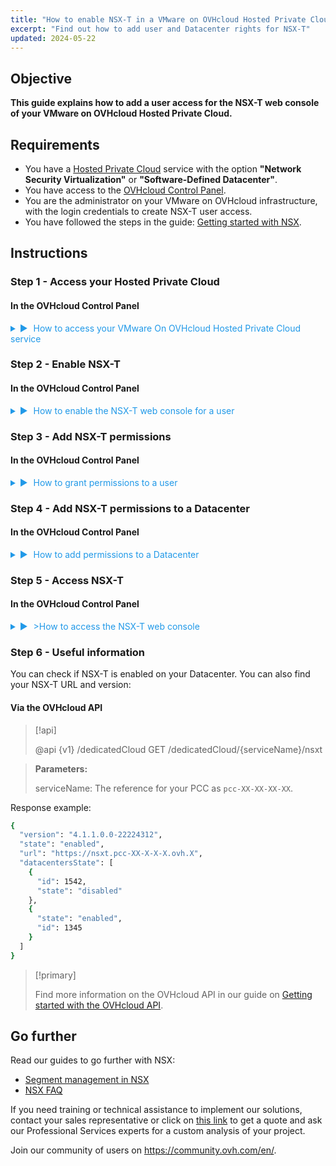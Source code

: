 ```yaml
---
title: "How to enable NSX-T in a VMware on OVHcloud Hosted Private Cloud"
excerpt: "Find out how to add user and Datacenter rights for NSX-T"
updated: 2024-05-22
---
```


<style>
details>summary {
	color:rgb(33, 153, 232) !important;
	cursor: pointer;
}
details>summary::before {
	content:'\25B6';
	padding-right:1ch;
}
details[open]>summary::before {
	content:'\25BC';
}
</style>


## Objective

**This guide explains how to add a user access for the NSX-T web console of your VMware on OVHcloud Hosted Private Cloud.**

## Requirements

- You have a [Hosted Private Cloud](https://www.ovhcloud.com/en/hosted-private-cloud/vmware/) service with the option **"Network Security Virtualization"** or **"Software-Defined Datacenter"**.
- You have access to the [OVHcloud Control Panel](/links/manager).
- You are the administrator on your VMware on OVHcloud infrastructure, with the login credentials to create NSX-T user access.
- You have followed the steps in the guide: [Getting started with NSX](/pages/hosted_private_cloud/hosted_private_cloud_powered_by_vmware/nsx-01-first-steps).


## Instructions

### Step 1 - Access your Hosted Private Cloud

#### In the OVHcloud Control Panel

<details>

<summary>How to access your VMware On OVHcloud Hosted Private Cloud service</summary>

Log in to the [OVHcloud Control Panel](/links/manager).
</br></br>
Click on <code class="action">Hosted Private Cloud</code>.
</br></br>
- OVHcloud direct link: https://www.ovh.com/manager/#/dedicated/dedicated_cloud/PCC-XXX-XXX-XXX-XXX > Replace PCC-XXX-XXX-XXX-XXX with the name of your PCC service.

<p><img alt="NSX screenshot" class="thumbnail" src="/images/nsx_user_rights_7.png" loading="lazy"></p>

</details>

### Step 2 - Enable NSX-T

#### In the OVHcloud Control Panel

<details>

<summary>How to enable the NSX-T web console for a user</summary>

On the previously opened page, edit the user with whom you want to access the NSX-T web interface.
</br></br>
Click on: <code class="action">VMware</code> > <code class="action">PCC-XX-XX-XX-X</code> > <code class="action">Users</code> > <code class="action">Edit</code>. Activate the button <code class="action">NSX Interface</code>.

<p><img alt="NSX screenshot" class="thumbnail" src="/images/nsx_user_rights_3.png" loading="lazy"></p>
<p><img alt="NSX screenshot" class="thumbnail" src="/images/nsx_user_rights_13.png" loading="lazy"></p>
<p><img alt="NSX screenshot" class="thumbnail" src="/images/nsx_user_rights_1.png" loading="lazy"></p>

</details>

### Step 3 - Add NSX-T permissions

#### In the OVHcloud Control Panel

<details>
<summary>How to grant permissions to a user</summary>

Click on: <code class="action">VMware</code> > <code class="action">PCC-XX-XX-XX-XX</code> > <code class="action">Users</code> > <code class="action">Edit</code>.

<p><img alt="NSX screenshot" class="thumbnail" src="/images/nsx_user_rights_7.png" loading="lazy"></p>

</details>

### Step 4 - Add NSX-T permissions to a Datacenter

#### In the OVHcloud Control Panel

<details>
<summary>How to add permissions to a Datacenter</summary>

At this stage, you just need to modify the permissions for each Datacenter.
</br></br>
Click on: <code class="action">VMware</code> > <code class="action">PCC-XX-XX-XX-XX</code> > <code class="action">Users</code> > <code class="action">View / Edit rights for each DC</code> > <code class="action">Modify rights</code>.
</br></br>
In the new window, choose the required permissions from the 3 main sections: <code class="action">Vsphere access</code> > <code class="action">Access to vmNetwork</code> > <code class="action">Access to the V(X)LANs</code>.
</br></br>
The following rights are available: <strong>Operator</strong> / <strong>Administrator</strong> / <strong>None</strong> / <strong>Read-only</strong>
</br></br>
Only access to <code class="action">V(X)LANs</code> in <strong>Read-only</strong> is necessary to access the NSX-T web console.
</br></br>
Select <code class="action">Read-only</code> mode.
</br></br>
If you want to make changes in the NSX-T web interface, then additional rights will be required, such as <strong>Operator</strong> or <strong>Administrator</strong>.
<p><img alt="NSX screenshot" class="thumbnail" src="/images/nsx_user_rights_8.png" loading="lazy"></p>
</details>

### Step 5 - Access NSX-T

#### In the OVHcloud Control Panel

<details>
<summary>>How to access the NSX-T web console</summary>

In your Hosted Private Cloud tree view, click <code class="action">VMware</code> > <code class="action">PCC-XX-XX-XX-XX</code>.
</br></br>
- OVHcloud direct link: https://www.ovh.com/manager/#/dedicated/dedicated_cloud/PCC-XX-XX-XX-X > Replace PCC-XX-XX-XX-X with the name of your PCC service.
</br></br>
<img alt="NSX screenshot" class="thumbnail" src="/images/nsx_user_rights_9.png" loading="lazy">
</br></br>
<img alt="NSX screenshot" class="thumbnail" src="/images/nsx_user_rights_10.png" loading="lazy">
</br></br>
<img alt="NSX screenshot" class="thumbnail" src="/images/nsx_user_rights_11.png" loading="lazy">
</br></br>
<img alt="NSX screenshot" class="thumbnail" src="/images/nsx_user_rights_12.png" loading="lazy">

</details>

### Step 6 - Useful information

You can check if NSX-T is enabled on your Datacenter. You can also find your NSX-T URL and version:

#### Via the OVHcloud API

> [!api]
>
> @api {v1} /dedicatedCloud GET /dedicatedCloud/{serviceName}/nsxt

> **Parameters:**
>
> serviceName: The reference for your PCC as `pcc-XX-XX-XX-XX`.
> 

Response example:

```sh
{
  "version": "4.1.1.0.0-22224312",
  "state": "enabled",
  "url": "https://nsxt.pcc-XX-X-X-X.ovh.X",
  "datacentersState": [
    {
      "id": 1542,
      "state": "disabled"
    },
    {
      "state": "enabled",
      "id": 1345
    }
  ]
}
```

> [!primary]
>
>  Find more information on the OVHcloud API in our guide on [Getting started with the OVHcloud API](/pages/manage_and_operate/api/first-steps).


## Go further

Read our guides to go further with NSX:

- [Segment management in NSX](/pages/hosted_private_cloud/hosted_private_cloud_powered_by_vmware/nsx-02-segment-management)
- [NSX FAQ](/pages/hosted_private_cloud/hosted_private_cloud_powered_by_vmware/nsx-11-faq)

If you need training or technical assistance to implement our solutions, contact your sales representative or click on [this link](/links/professional-services) to get a quote and ask our Professional Services experts for a custom analysis of your project.

Join our community of users on <https://community.ovh.com/en/>.
